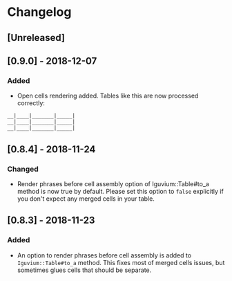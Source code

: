 # Changelog

## [Unreleased]

## [0.9.0] - 2018-12-07
### Added
- Open cells rendering added. Tables like this are now processed correctly:
```
__|____|_______|_____|
__|____|_______|_____|
__|____|_______|_____|
```


## [0.8.4] - 2018-11-24
### Changed
- Render phrases before cell assembly option of Iguvium::Table#to_a method is now true by default. 
Please set this option to `false` explicitly if you don't expect any merged cells in your table.



## [0.8.3] - 2018-11-23
### Added
- An option to render phrases before cell assembly is added to `Iguvium::Table#to_a` method. 
This fixes most of merged cells issues, but sometimes glues cells that should be separate.

